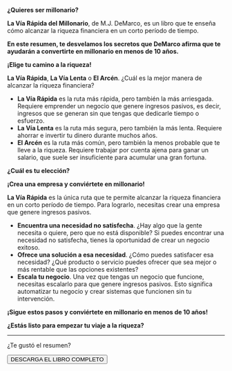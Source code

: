 **¿Quieres ser millonario?**

**La Vía Rápida del Millonario**, de M.J. DeMarco, es un libro que te enseña cómo alcanzar la riqueza financiera en un corto período de tiempo.

**En este resumen, te desvelamos los secretos que DeMarco afirma que te ayudarán a convertirte en millonario en menos de 10 años.**

**¡Elige tu camino a la riqueza!**

**La Vía Rápida**, **La Vía Lenta** o **El Arcén**. ¿Cuál es la mejor manera de alcanzar la riqueza financiera?

* **La Vía Rápida** es la ruta más rápida, pero también la más arriesgada. Requiere emprender un negocio que genere ingresos pasivos, es decir, ingresos que se generan sin que tengas que dedicarle tiempo o esfuerzo.
* **La Vía Lenta** es la ruta más segura, pero también la más lenta. Requiere ahorrar e invertir tu dinero durante muchos años.
* **El Arcén** es la ruta más común, pero también la menos probable que te lleve a la riqueza. Requiere trabajar por cuenta ajena para ganar un salario, que suele ser insuficiente para acumular una gran fortuna.

**¿Cuál es tu elección?**

**¡Crea una empresa y conviértete en millonario!**

**La Vía Rápida** es la única ruta que te permite alcanzar la riqueza financiera en un corto período de tiempo. Para lograrlo, necesitas crear una empresa que genere ingresos pasivos.

* **Encuentra una necesidad no satisfecha**. ¿Hay algo que la gente necesita o quiere, pero que no está disponible? Si puedes encontrar una necesidad no satisfecha, tienes la oportunidad de crear un negocio exitoso.
* **Ofrece una solución a esa necesidad**. ¿Cómo puedes satisfacer esa necesidad? ¿Qué producto o servicio puedes ofrecer que sea mejor o más rentable que las opciones existentes?
* **Escala tu negocio**. Una vez que tengas un negocio que funcione, necesitas escalarlo para que genere ingresos pasivos. Esto significa automatizar tu negocio y crear sistemas que funcionen sin tu intervención.

**¡Sigue estos pasos y conviértete en millonario en menos de 10 años!**

**¿Estás listo para empezar tu viaje a la riqueza?**

<hr>
<div class="center">
	<p>¿Te gustó el resumen?</p>
	<button onclick="downloadBook()">DESCARGA EL LIBRO COMPLETO</button>
<div>